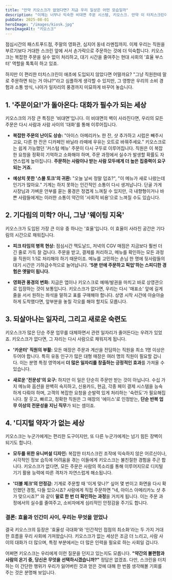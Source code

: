 ```yaml
---
title: "만약 키오스크가 없었다면? 지금 우리 일상은 어떤 모습일까"
description: "이제는 너무나 익숙한 비대면 주문 시스템, 키오스크. 만약 이 터치스크린이 없었다면 패스트푸드점, 영화관, 그리고 우리의 '소통' 방식은 어떻게 달라졌을까요? 효율과 인간미 사이, 키오스크의 부재가 가져올 변화를 살펴봅니다."
pubDate: 2025-08-01
heroImage: "/images/kiosk.jpg"
heroImageAlt: "키오스크"
---
```


점심시간의 패스트푸드점, 주말의 영화관, 심지어 동네 라멘집까지. 이제 우리는 직원을 부르기보다 거대한 스크린 앞에 서서 손가락으로 주문하는 것에 더 익숙합니다. 키오스크는 복잡한 주문을 실수 없이 처리하고, 대기 시간을 줄여주는 현대 사회의 '효율 부스터' 역할을 톡톡히 하고 있죠.

하지만 이 편리한 터치스크린이 애초에 도입되지 않았다면 어떨까요? "그냥 직원한테 말로 주문하면 되는 거 아냐?"라고 심플하게 생각할 수 있지만, 그 영향은 우리의 소비 경험과 소통 방식, 나아가 일자리의 풍경까지 미묘하게 바꾸어 놓습니다.

## 1. '주문이요!'가 돌아온다: 대화가 필수가 되는 세상

키오스크의 가장 큰 특징은 '비대면'입니다. 이 비대면의 벽이 사라진다면, 우리의 모든 주문은 다시 사람과 사람 사이의 '대화'를 통해 이루어집니다.

-   **복잡한 주문의 난이도 상승:** "아이스 아메리카노 한 잔, 샷 추가하고 시럽은 빼주시고요, 다른 한 잔은 디카페인 바닐라 라떼에 우유는 오트로 바꿔주세요." 키오스크로는 쉽게 가능했던 '커스텀 메뉴' 주문이 다시 구두로 이루어집니다. 직원은 이 복잡한 요청을 정확히 기억하고 소화해야 하며, 주문 과정에서 실수가 발생할 확률도 자연스럽게 높아집니다. **주문하는 사람이나 받는 사람 모두에게 더 높은 집중력이 요구되는 거죠.**

-   **예상치 못한 '스몰 토크'의 귀환:** "오늘 날씨 정말 덥죠?", "이 메뉴가 새로 나왔는데 인기가 많아요." 기계는 하지 못하는 인간적인 소통이 다시 생겨납니다. 단골 가게 사장님과 가벼운 안부를 묻는 풍경은 정겹게 느껴질 수 있지만, 극 내향형이거나 바쁜 사람들에게는 이러한 소통이 약간의 '사회적 비용'으로 느껴질 수도 있습니다.

## 2. 기다림의 미학? 아니, 그냥 '웨이팅 지옥'

키오스크가 도입된 가장 큰 이유 중 하나는 '효율'입니다. 이 효율이 사라진 공간은 기다림의 시간으로 채워집니다.

-   **피크 타임의 병목 현상:** 점심시간 맥도날드, 저녁의 CGV 매점은 지금보다 훨씬 더 긴 줄로 가득 찰 겁니다. 주문을 받고, 결제를 처리하고, 메뉴를 확인하는 모든 과정을 직원이 1:1로 처리해야 하기 때문이죠. 메뉴를 고민하는 손님 한 명에 뒷사람들의 대기 시간은 기하급수적으로 늘어납니다. **'5분 만에 주문하고 픽업'하는 스피디한 경험은 옛말이 됩니다.**

-   **영화관 풍경의 변화:** 지금은 앱이나 키오스크로 예매/발권을 마치고 바로 상영관으로 입장하는 것이 보통입니다. 키오스크가 없다면, 우리는 다시 '매표소' 앞에 길게 줄을 서서 원하는 좌석을 말하고 표를 구매해야 합니다. 상영 시작 시간에 아슬아슬하게 도착했다면, 앞부분을 놓칠 각오를 해야 할지도 모릅니다.

## 3. 되살아나는 일자리, 그리고 새로운 숙련도

키오스크가 많은 단순 주문 업무를 대체하면서 관련 일자리가 줄어든다는 우려가 있었죠. 키오스크가 없다면, 그 자리는 다시 사람으로 채워지게 됩니다.

-   **'카운터' 직원의 부활:** 모든 매장은 주문과 계산을 전담하는 직원을 최소 1명 이상은 두어야 합니다. 특히 유동 인구가 많은 대형 매장은 여러 명의 직원이 필요할 겁니다. 이는 분명 특정 영역에서 **더 많은 일자리를 창출하는 긍정적인 효과**를 가져올 수 있습니다.

-   **새로운 '전문성'의 요구:** 하지만 이 일은 단순히 주문만 받는 것이 아닙니다. 수십 가지 메뉴와 옵션을 완벽히 숙지하고, 신용카드, 현금, 각종 페이 결제 시스템을 능숙하게 다뤄야 하며, 고객의 복잡한 요청을 순발력 있게 처리하는 '숙련도'가 필요해집니다. 잘 웃고, 빠르고, 정확한 직원은 그 매장의 '에이스'로 인정받는, **단순 반복 업무 이상의 전문성을 지닌 직무**가 되는 셈이죠.

## 4. '디지털 약자'가 없는 세상

키오스크는 누군가에게는 편리한 도구이지만, 또 다른 누군가에게는 넘기 힘든 장벽이 되기도 합니다.

-   **모두를 위한 유니버설 디자인:** 복잡한 터치스크린 조작에 익숙하지 않은 어르신이나, 시각적인 정보 습득에 어려움을 겪는 이들에게 키오스크는 불친절한 경험을 주곤 합니다. 키오스크가 없다면, 모든 주문은 사람의 목소리를 통해 이루어지므로 디지털 기기 활용 능력에 따른 격차가 자연스럽게 해소됩니다.

-   **'더블 체크'의 안정감:** 기계로 주문할 때 '이게 맞나?' 싶어 몇 번이고 화면을 다시 확인했던 경험, 다들 있으시죠? 사람에게 직접 주문하면 "네, 아이스 아메리카노 샷 추가 맞으시죠?" 와 같이 **말로 한 번 더 확인하는 과정**을 거치게 됩니다. 이는 주문 과정에서의 실수를 줄여주고, 소비자에게 심리적인 안정감을 주기도 합니다.

### 결론: 효율과 인간미 사이, 우리는 무엇을 얻었나

결국 키오스크의 등장은 '효율성 극대화'와 '인간적인 접점의 최소화'라는 두 가지 거대한 흐름을 우리 사회에 가져왔습니다. 키오스크가 없는 세상은 조금 더 느리고, 사람 사이의 대화가 더 많으며, 특정 부분에서는 더 많은 인력을 필요로 하는 사회일 겁니다.

어쩌면 키오스크는 우리에게 이런 질문을 던지고 있는지도 모릅니다. **"약간의 불편함과 사람의 온기 중, 당신은 무엇을 선택하시겠습니까?"** 정답은 없겠죠. 다만, 스크린을 터치하는 이 간단한 행위가 우리가 잃어버린 것과 얻은 것에 대해 한 번쯤 생각해볼 기회를 주는 것은 분명해 보입니다.
